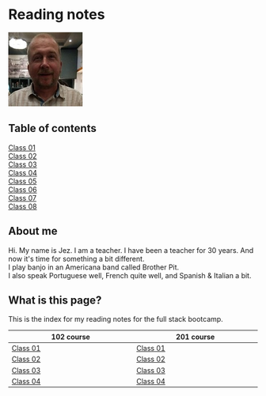 # Reading notes

![Photo of Jez](IMG_20191005_211700684.jpg)

## Table of contents
[Class 01](https://jezinho22.github.io/reading-notes/102-notes/class-01)  
[Class 02](https://jezinho22.github.io/reading-notes/102-notes/class-02)  
[Class 03](https://jezinho22.github.io/reading-notes/102-notes/class-03)  
[Class 04](https://jezinho22.github.io/reading-notes/102-notes/class-04)  
[Class 05](https://jezinho22.github.io/reading-notes/102-notes/class-05)  
[Class 06](https://jezinho22.github.io/reading-notes/102-notes/class-06)  
[Class 07](https://jezinho22.github.io/reading-notes/102-notes/class-07)  
[Class 08](https://jezinho22.github.io/reading-notes/102-notes/class-08)  



## About me 
  
Hi. My name is Jez. I am a teacher. I have been a teacher for 30 years. And now it's time for something a bit different.   
I play banjo in an Americana band called Brother Pit.  
I also speak Portuguese well, French quite well, and Spanish & Italian a bit.

## What is this page?   
This is the index for my reading notes for the full stack bootcamp.   


<table>
  <thead>
    <tr>
      <th width="500px">102 course</th>
      <th width="500px">201 course</th>
    </tr>
  </thead>
  <tbody>
  <tr width="600px">
    <td><a href="https://jezinho22.github.io/reading-notes/102-notes/class-01">Class 01</a></td>
    <td><a href="https://jezinho22.github.io/reading-notes/201-notes/class-01">Class 01</a></td>
  </tr>
  <tr width="600px">
    <td><a href="https://jezinho22.github.io/reading-notes/102-notes/class-01">Class 02</a></td>
    <td><a href="https://jezinho22.github.io/reading-notes/201-notes/class-01">Class 02</a></td>
  </tr>  
  <tr width="600px">
    <td><a href="https://jezinho22.github.io/reading-notes/102-notes/class-01">Class 03</a></td>
    <td><a href="https://jezinho22.github.io/reading-notes/201-notes/class-01">Class 03</a></td>
  </tr>  
  <tr width="600px">
    <td><a href="https://jezinho22.github.io/reading-notes/102-notes/class-01">Class 04</a></td>
    <td><a href="https://jezinho22.github.io/reading-notes/201-notes/class-01">Class 04</a></td>
  </tr>
  </tbody>
</table>
